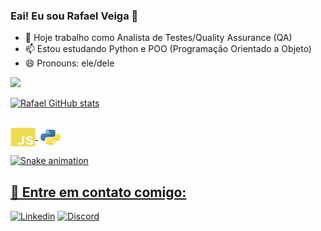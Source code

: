 ### Eai! Eu sou Rafael Veiga 👋

- 🔭 Hoje trabalho como Analista de Testes/Quality Assurance (QA)
- 📫 Estou estudando Python e POO (Programação Orientado a Objeto)
- 😄 Pronouns: ele/dele

<div>
  <a href="https://github.com/rveiga99">
  <img height="220em" src="https://github-readme-stats.vercel.app/api/top-langs/?username=rveiga99&layout=compact&langs_count=7&theme=dark"/>
</div>

![Rafael GitHub stats](https://github-readme-stats.vercel.app/api?username=rveiga99&show_icons=true&theme=dark)

<div style="display: inline_block"><br>
  <img align="center" alt="Rafael-Js" height="30" width="40" src="https://raw.githubusercontent.com/devicons/devicon/master/icons/javascript/javascript-plain.svg">
  <img align="center" alt="Rafael-Python" height="30" width="40" src="https://raw.githubusercontent.com/devicons/devicon/master/icons/python/python-original.svg">
</div>
  
![Snake animation](https://github.com/rveiga99/rveiga99/blob/output/github-contribution-grid-snake.svg)

## 📲 Entre em contato comigo:

[![Linkedin](https://img.shields.io/badge/LinkedIn-0077B5?style=for-the-badge&logo=linkedin&logoColor=white)](https://www.linkedin.com/in/rafael-paiva-veiga)
[![Discord](https://img.shields.io/badge/Discord-7289DA?style=for-the-badge&logo=discord&logoColor=white)](https://discord.com/channels/@R.Veiga)
